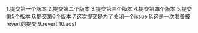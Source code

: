 1.提交第一个版本
2.提交第二个版本
3.提交第三个版本
4.提交第四个版本
5.提交第5个版本
6.提交第6个版本
7.这次提交是为了关闭一个issue
8.这是一次准备被revert的提交
9.revert
10.adsf
